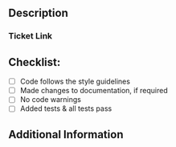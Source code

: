 ## Description
<!-- Fill in a description of your pull request -->

### Ticket Link
<!-- Link to ticket or explanation for why it doesn't exist -->

## Checklist:
- [ ] Code follows the style guidelines
- [ ] Made changes to documentation, if required
- [ ] No code warnings
- [ ] Added tests & all tests pass

## Additional Information
<!-- Additional information for this pull request -->
